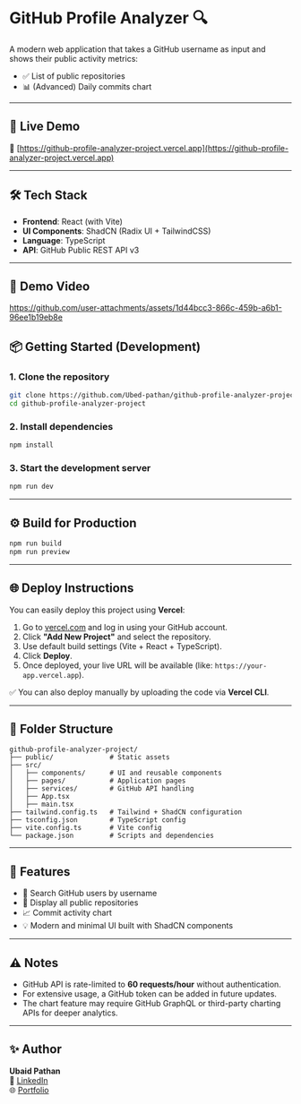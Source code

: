 # GitHub Profile Analyzer 🔍

A modern web application that takes a GitHub username as input and shows their public activity metrics:

- ✅ List of public repositories  
- 📊 (Advanced) Daily commits chart

---

## 🚀 Live Demo

🔗 [https://github-profile-analyzer-project.vercel.app](https://github-profile-analyzer-project.vercel.app)

---

## 🛠️ Tech Stack

- **Frontend**: React (with Vite)  
- **UI Components**: ShadCN (Radix UI + TailwindCSS)  
- **Language**: TypeScript  
- **API**: GitHub Public REST API v3  

---

## 🔗 Demo Video

https://github.com/user-attachments/assets/1d44bcc3-866c-459b-a6b1-96ee1b19eb8e



## 📦 Getting Started (Development)

### 1. Clone the repository

```bash
git clone https://github.com/Ubed-pathan/github-profile-analyzer-project.git
cd github-profile-analyzer-project
```

### 2. Install dependencies

```bash
npm install
```

### 3. Start the development server

```bash
npm run dev
```

---

## ⚙️ Build for Production

```bash
npm run build
npm run preview
```

---

## 🌐 Deploy Instructions

You can easily deploy this project using **Vercel**:

1. Go to [vercel.com](https://vercel.com) and log in using your GitHub account.
2. Click **"Add New Project"** and select the repository.
3. Use default build settings (Vite + React + TypeScript).
4. Click **Deploy**.
5. Once deployed, your live URL will be available (like: `https://your-app.vercel.app`).

✅ You can also deploy manually by uploading the code via **Vercel CLI**.

---

## 📁 Folder Structure

```
github-profile-analyzer-project/
├── public/              # Static assets
├── src/
│   ├── components/      # UI and reusable components
│   ├── pages/           # Application pages
│   ├── services/        # GitHub API handling
│   ├── App.tsx
│   ├── main.tsx
├── tailwind.config.ts   # Tailwind + ShadCN configuration
├── tsconfig.json        # TypeScript config
├── vite.config.ts       # Vite config
└── package.json         # Scripts and dependencies
```

---

## 📝 Features

- 🔎 Search GitHub users by username  
- 📃 Display all public repositories  
- 📈 Commit activity chart  
- 💡 Modern and minimal UI built with ShadCN components  

---

## ⚠️ Notes

- GitHub API is rate-limited to **60 requests/hour** without authentication.  
- For extensive usage, a GitHub token can be added in future updates.  
- The chart feature may require GitHub GraphQL or third-party charting APIs for deeper analytics.

---

## ✨ Author

**Ubaid Pathan**  
📧 [LinkedIn](https://www.linkedin.com/in/ubed-pathan-35a715242/)  
🌐 [Portfolio](https://ubedsportfolio.vercel.app/)

